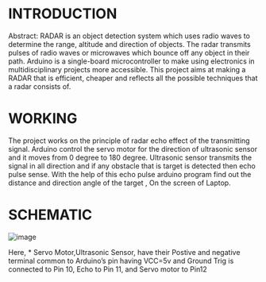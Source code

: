 # INTRODUCTION
Abstract: RADAR is an object detection system which uses radio waves to determine the range, altitude and direction of objects. The radar transmits pulses of radio waves or microwaves which bounce off any object in their path. Arduino is a single-board microcontroller to make using electronics in multidisciplinary projects more accessible. This project aims at making a RADAR that is efficient, cheaper and reflects all the possible techniques that a radar consists of. 

# WORKING 
The project works on the principle of radar echo effect of the transmitting signal. Arduino control the servo motor for the direction of ultrasonic sensor and it moves from 0 degree to 180 degree. 
Ultrasonic sensor transmits the signal in all direction and if any obstacle
that is target is detected then echo pulse sense. With the help of this echo pulse arduino program find out the distance and direction angle of the target ,
On the screen of Laptop.

# SCHEMATIC
![image](https://user-images.githubusercontent.com/51716609/183061831-863e2d06-a37d-406a-ab92-2ad67b79229e.png)


Here, * Servo Motor,Ultrasonic Sensor, have their Postive and negative terminal common to Arduino’s pin having VCC=5v and Ground Trig is connected to Pin 10, Echo to Pin 11, and Servo motor to Pin12

